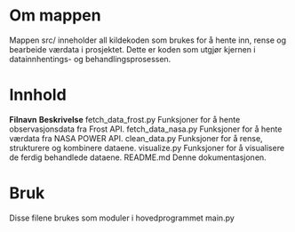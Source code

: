 # Om mappen

Mappen src/ inneholder all kildekoden som brukes for å hente inn, rense og bearbeide værdata i prosjektet. Dette er koden som utgjør kjernen i datainnhentings- og behandlingsprosessen. 


# Innhold 

**Filnavn**	            **Beskrivelse**
fetch_data_frost.py	    Funksjoner for å hente observasjonsdata fra Frost API.
fetch_data_nasa.py	    Funksjoner for å hente værdata fra NASA POWER API.
clean_data.py	        Funksjoner for å rense, strukturere og kombinere dataene.
visualize.py	        Funksjoner for å visualisere de ferdig behandlede dataene.
README.md	            Denne dokumentasjonen.


# Bruk

Disse filene brukes som moduler i hovedprogrammet main.py


